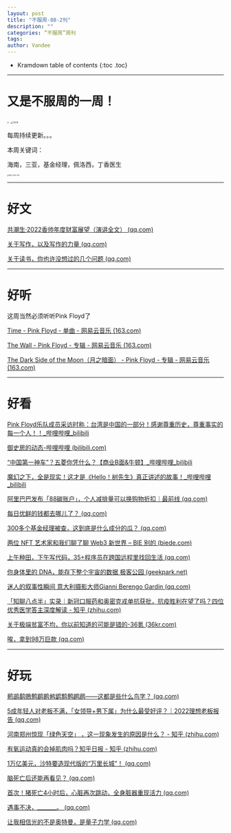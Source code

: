```yaml
---
layout: post
title: "不服周-08-2刊"
description: ""
categories: “不服周”周刊
tags: 
author: Vandee
---
```


* Kramdown table of contents
{:toc .toc}


------

# 又是不服周的一周！



<img src="https://s2.loli.net/2022/07/20/LvK8Y7fkOprtPGo.jpg" style="zoom: 25%;" />           <img src="https://s2.loli.net/2022/07/20/gdhaYyfs2r1Cue4.jpg" alt="11478" style="zoom: 33%;" />



每周持续更新。。。

本周关键词：

海南，三亚，基金经理，佩洛西，丁香医生



<img src="https://s2.loli.net/2022/08/10/CngVdNObUh1EWZA.jpg" alt="IMG_0026.JPG" style="zoom:25%;" />

------

# 好文

[共潮生·2022香帅年度财富展望（演讲全文） (qq.com)](https://mp.weixin.qq.com/s?__biz=MzU5MzA3ODIyMw==&mid=2247506687&idx=1&sn=6f305440e7a9a9f1c2e6228f761ed9b2)

[关于写作，以及写作的力量 (qq.com)](https://mp.weixin.qq.com/s/Qa8NwSXK0HucPvqzOCjlXw)

[关于读书，你也许没想过的几个问题 (qq.com)](https://mp.weixin.qq.com/s/Qqm7IIDgc2t7BgRkFbJHXQ)

------



# 好听

这周当然必须听听Pink Floyd了

[Time - Pink Floyd - 单曲 - 网易云音乐 (163.com)](https://music.163.com/#/song?id=4238109)

[The Wall - Pink Floyd - 专辑 - 网易云音乐 (163.com)](https://music.163.com/#/album?id=428476)

[The Dark Side of the Moon（月之暗面） - Pink Floyd - 专辑 - 网易云音乐 (163.com)](https://music.163.com/#/album?id=428503)

------



# 好看

[Pink Floyd乐队成员采访时称：台湾是中国的一部分！感谢尊重历史，尊重事实的每一个人！！_哔哩哔哩_bilibili](https://www.bilibili.com/video/BV1rt4y137jY?is_story_h5=false&p=1&share_from=ugc&share_medium=iphone&share_plat=ios&share_session_id=CD6B7FAC-4F68-4267-ABDA-BF64DBF16F30&share_source=GENERIC&share_tag=s_i&timestamp=1659877935&unique_k=EfBkFuI&vd_source=92184533e359726f138fee9650261f0f)

[御史房的动态-哔哩哔哩 (bilibili.com)](https://t.bilibili.com/688659351225761941)

[“中国第一神车”？五菱你凭什么？【商业B面&牛顿】_哔哩哔哩_bilibili](https://www.bilibili.com/video/BV1iB4y147f2?vd_source=92184533e359726f138fee9650261f0f)

[魔幻之下，全是现实！这才是《Hello！树先生》真正讲述的故事！_哔哩哔哩_bilibili](https://www.bilibili.com/video/BV1yT411L7eM?spm_id_from=444.42.list.card_archive.click&vd_source=92184533e359726f138fee9650261f0f)

[阿里巴巴发布「88碳账户」，个人减排量可以换购物折扣｜最前线 (qq.com)](https://mp.weixin.qq.com/s/BkIJx4cC8SIoEZcGzT69Jw)

[每日优鲜的钱都去哪儿了？ (qq.com)](https://mp.weixin.qq.com/s/j8a6EenbtxYqGid1hlQxQg)

[300多个基金经理被查，这到底是什么成分的瓜？ (qq.com)](https://mp.weixin.qq.com/s/kxElMx1_uKLIOiy0DHzTKQ)

[两位 NFT 艺术家和我们聊了聊 Web3 新世界 – BIE 别的 (biede.com)](https://www.biede.com/nft-artist-web-3-new-world/)

[上午种田，下午写代码，35+程序员在跨国远程里找回生活 (qq.com)](https://mp.weixin.qq.com/s/tek2vfc3GDMfHZaZmoaiIg)

[你身体里的 DNA，能存下整个宇宙的数据 极客公园 (geekpark.net)](http://www.geekpark.net/news/306100)

[迷人的叙事性瞬间  意大利摄影大师Gianni Berengo Gardin (qq.com)](https://mp.weixin.qq.com/s/Xncuok2d1UrrV_njwHYAhA)

[「知聊八点半」实录｜新冠口服药和奥密克戎单抗获批，抗疫胜利在望了吗？四位优秀医学答主深度解读 - 知乎 (zhihu.com)](https://zhuanlan.zhihu.com/p/549568764)

[关于极端贫富不均，你以前知道的可能是错的-36氪 (36kr.com)](https://www.36kr.com/p/1858414964610947)

[唉，拿到98万巨款 (qq.com)](https://mp.weixin.qq.com/s/9VLkwNYHuQFR2t04t4HL1w)

------



# 好玩

[鹡鹚鹬鵙鹩鹛鹮鸺鹠鹪鹩䴙䴘——这都是些什么鸟字？ (qq.com)](https://mp.weixin.qq.com/s/igk3NkfaYqVLdAdrEgXu1g)

[5成年轻人对老板不满，「女领导+男下属」为什么最受好评？｜2022理想老板报告 (qq.com)](https://mp.weixin.qq.com/s/Kheq_NWSKCe2IF_3XyAbFw)

[河南郑州惊现「绿色天空」 ，这一现象发生的原因是什么？ - 知乎 (zhihu.com)](https://www.zhihu.com/question/545405953)

[有氧运动真的会掉肌肉吗？知乎日报 - 知乎 (zhihu.com)](https://daily.zhihu.com/story/9751345)

[1万亿美元，沙特要造现代版的“万里长城”！ (qq.com)](https://mp.weixin.qq.com/s/o6MHuhdZdhZJroHlS6kYew)

[脑死亡后还能再看见？ (qq.com)](https://mp.weixin.qq.com/s/k3yiE9iiWNrDLZ9mVqd7tA)

[首次！猪死亡4小时后，心脏再次跳动，全身脏器重现活力 (qq.com)](https://mp.weixin.qq.com/s/aydzBd7DrPDLj175yD3Zzg)

[遇事不决，_______。 (qq.com)](https://mp.weixin.qq.com/s/hsp5fZ3LhjPIKtPJa3GefQ)

[让我相信光的不是奥特曼，是量子力学 (qq.com)](https://mp.weixin.qq.com/s/lOU0JGdizdcR0inLoi9CiA)
